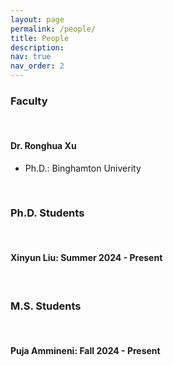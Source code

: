 ```yaml
---
layout: page
permalink: /people/
title: People
description: 
nav: true
nav_order: 2
---
```


<h3>Faculty</h3>
<br>
<h4>Dr. Ronghua Xu</h4>
<ul>
<li>Ph.D.: Binghamton Univerity</li>
</ul>
<br>

<h3>Ph.D. Students</h3>
<br>
<h4>Xinyun Liu: Summer 2024 - Present</h4>

<br>

<h3>M.S. Students</h3>
<br>
<h4>Puja Ammineni: Fall 2024 - Present</h4>

<br>


